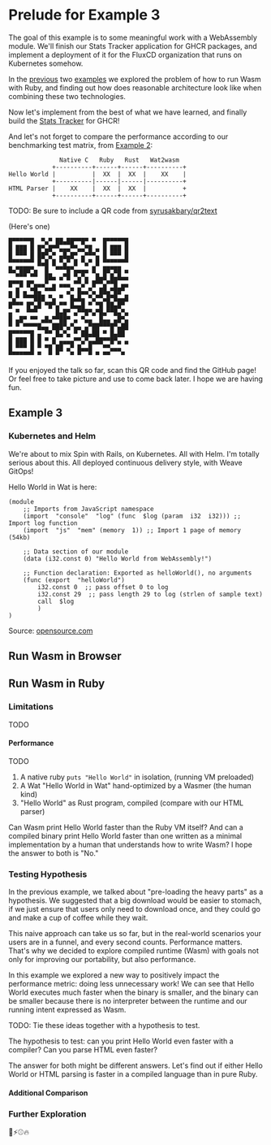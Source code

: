 # Prelude for Example 3

The goal of this example is to some meaningful work with a WebAssembly module.
We'll finish our Stats Tracker application for GHCR packages, and implement a
deployment of it for the FluxCD organization that runs on Kubernetes somehow.

In the [previous][Example 1] two [examples][Example 2] we explored the problem
of how to run Wasm with Ruby, and finding out how does reasonable architecture
look like when combining these two technologies.

Now let's implement from the best of what we have learned, and finally build
the [Stats Tracker][] for GHCR!

And let's not forget to compare the performance according to our benchmarking
test matrix, from [Example 2][Additional Comparison]:

```
              Native C   Ruby   Rust   Wat2wasm
            +----------+------+------+----------+
Hello World |          |  XX  |  XX  |    XX    |
            +----------|------|------|----------+
HTML Parser |    XX    |  XX  |  XX  |          +
            +----------+------+------+----------+
```

TODO: Be sure to include a QR code from [syrusakbary/qr2text][]

(Here's one)


    █▀▀▀▀▀█  ▀▄▀ ██▄██▀▀█▀ ▀  █▀▀▀▀▀█
    █ ███ █ █▀▄█▀▀▄▄▄▀▀▄▄▀█ ▄ █ ███ █
    █ ▀▀▀ █ ██▀▄▀ ▄█▄█▀ ▄▀▀▀▄ █ ▀▀▀ █
    ▀▀▀▀▀▀▀ █▄█ █ ▀▄▀ █ ▀▄▀ █ ▀▀▀▀▀▀▀
    █▄▀███▀▄  █  ▀▀▀█▀▄▄▄▄ █  ██▀██ ▄
      ▀▀▀ ▀▀  ██▄ ▄▀█ ▀▄▀▄  █▄█ █▄█▄▄
    █▀▀█ █▀▄▄▄▀ ▄ ▄▄▄ ▀▀▄▀ █▀▀▄▀▀█ ▄▄
    ▄ █ ▄ ▀█▄ ▀▀▀   ▄▀ █▄▄▀▄ ██▄▀██▀
    ▀▄▀ ▀▀▀███ ▀▄ ▀  █▄█▄ ▀▄▀▀▄█▀█▄▄█
    █▀▀▀ █▀▄█ ▀█▀▄▀▀ █▄▄█ ▀ ▀█ ██▄█▀
    ▄ ▀  ▀▀▀     █▄█▀ ▄▀▀█▀▄▀█▄▀▀█▄▀▄
    █ ▄█▀ ▀▀ ▄█▄▀▀██▀ ▄ ▀▄▄  █▄▄ ▄█▀▄
    ▀ ▀ ▀▀▀▀█▄▄ ███▀▄▀▄▄ ▄▀██▀▀▀█▀▄██
    █▀▀▀▀▀█ ▄ ▀▀ █▄▀▄ ▀ ██▄██ ▀ █▄██
    █ ███ █ █ ▀ █ ▄▄▄▄▀▀▄▀▄▄██▀▀█▀▄ ▄
    █ ▀▀▀ █ ▀ ▀█ ██ ▄▀ █▄▄█   ▀▀▄▄▄
    ▀▀▀▀▀▀▀ ▀  ▀ ▀   ▀ ▀  ▀ ▀ ▀▀   ▀

If you enjoyed the talk so far, scan this QR code and find the GitHub page! Or
feel free to take picture and use to come back later. I hope we are having fun.

## Example 3

### Kubernetes and Helm

We're about to mix Spin with Rails, on Kubernetes. All with Helm. I'm totally
serious about this. All deployed continuous delivery style, with Weave GitOps!


Hello World in Wat is here:

```
(module
    ;; Imports from JavaScript namespace
    (import  "console"  "log" (func  $log (param  i32  i32))) ;; Import log function
    (import  "js"  "mem" (memory  1)) ;; Import 1 page of memory (54kb)
    
    ;; Data section of our module
    (data (i32.const 0) "Hello World from WebAssembly!")
    
    ;; Function declaration: Exported as helloWorld(), no arguments
    (func (export  "helloWorld")
        i32.const 0  ;; pass offset 0 to log
        i32.const 29  ;; pass length 29 to log (strlen of sample text)
        call  $log
        )
)
```

Source: [opensource.com][]

## Run Wasm in Browser

## Run Wasm in Ruby

### Limitations

TODO

#### Performance

TODO

1. A native ruby `puts "Hello World"` in isolation, (running VM preloaded)
2. A Wat "Hello World in Wat" hand-optimized by a Wasmer (the human kind)
3. "Hello World" as Rust program, compiled (compare with our HTML parser)

Can Wasm print Hello World faster than the Ruby VM itself? And can a compiled
binary print Hello World faster than one written as a minimal implementation by
a human that understands how to write Wasm? I hope the answer to both is "No."

### Testing Hypothesis

In the previous example, we talked about "pre-loading the heavy parts" as a
hypothesis. We suggested that a big download would be easier to stomach, if we
just ensure that users only need to download once, and they could go and make a
cup of coffee while they wait.

This naive approach can take us so far, but in the real-world scenarios your
users are in a funnel, and every second counts. Performance matters. That's why
we decided to explore compiled runtime (Wasm) with goals not only for improving
our portability, but also performance.

In this example we explored a new way to positively impact the performance
metric: doing less unnecessary work! We can see that Hello World executes much
faster when the binary is smaller, and the binary can be smaller because there 
is no interpreter between the runtime and our running intent expressed as Wasm.

TODO: Tie these ideas together with a hypothesis to test.

The hypothesis to test: can you print Hello World even faster with a compiler?
Can you parse HTML even faster?

The answer for both might be different answers. Let's find out if either Hello
World or HTML parsing is faster in a compiled language than in pure Ruby.

#### Additional Comparison

### Further Exploration


🏏⚡️⚾️🔥




[Example 1]: ../wasm-ex1
[Example 2]: ../wasm-ex2
[Stats Tracker]: ../
[Additional Comparison]: ../wasm-ex2#additional-comparison
[syrusakbary/qr2text]: https://wapm.io/syrusakbary/qr2text

[opensource.com]: https://opensource.com/article/21/3/hello-world-webassembly
